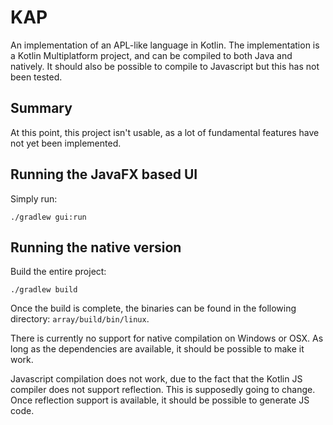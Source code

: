 # KAP

An implementation of an APL-like language in Kotlin. The implementation is a Kotlin Multiplatform project,
and can be compiled to both Java and natively. It should also be possible to compile to Javascript but
this has not been tested.

## Summary

At this point, this project isn't usable, as a lot of fundamental features have not yet been implemented.

## Running the JavaFX based UI

Simply run:

```
./gradlew gui:run
```          

## Running the native version

Build the entire project:

```
./gradlew build
``` 

Once the build is complete, the binaries can be found in the following directory: `array/build/bin/linux`.

There is currently no support for native compilation on Windows or OSX. As long as the dependencies are available, it should be possible to
make it work.

Javascript compilation does not work, due to the fact that the Kotlin JS compiler does not support reflection. This is supposedly going to
change. Once reflection support is available, it should be possible to generate JS code.
